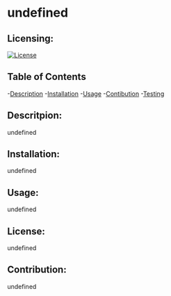 # undefined
  
  ## Licensing:
  [![License](https://img.shields.io/badge/license-undefined-blue)](https://shields.io)

  ## Table of Contents
  -[Description](#description)
  -[Installation](#installation)
  -[Usage](#usage)
  -[Contibution](#contribution)
  -[Testing](#testing)

  ## Descritpion:
  undefined

  ## Installation:
  undefined

  ## Usage:
  undefined

  ## License:
  undefined

  ## Contribution:
  undefined


